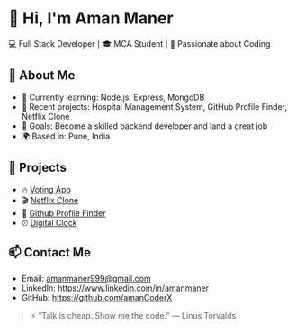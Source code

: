 # 👋 Hi, I'm Aman Maner
💻 Full Stack Developer | 🎓 MCA Student | 🚀 Passionate about Coding

## 🚀 About Me
- 🧠 Currently learning: Node.js, Express, MongoDB
- 📁 Recent projects: Hospital Management System, GitHub Profile Finder, Netflix Clone
- 🎯 Goals: Become a skilled backend developer and land a great job
- 🌍 Based in: Pune, India

## 📌 Projects
- 🔥 [Voting App](https://github.com/amanCoderX/Voting-app)
- 🎬 [Netflix Clone](https://github.com/amanCoderX/Netflix-Clone)
- 👤 [Github Profile Finder](https://github.com/amanCoderX/github-profile-finder)
- ⏰ [Digital Clock](https://github.com/amanCoderX/Digital-Clock)

## 📫 Contact Me
- Email: amanmaner999@gmail.com
- LinkedIn:  https://www.linkedin.com/in/amanmaner
- GitHub:  https://github.com/amanCoderX



> ⚡ “Talk is cheap. Show me the code.” — Linus Torvalds
